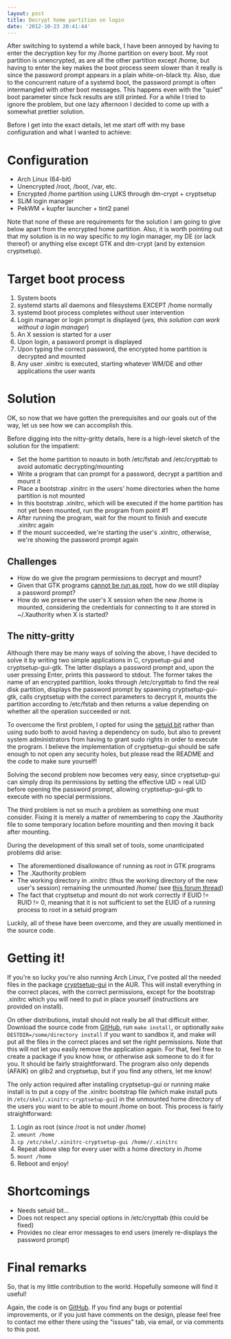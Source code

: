 ```yaml
---
layout: post
title: Decrypt home partition on login
date: '2012-10-23 20:41:44'
---
```


After switching to systemd a while back, I have been annoyed by having to enter the decryption key for my /home partition on every boot. My root partition is unencrypted, as are all the other partition except /home, but having to enter the key makes the boot process seem slower than it really is since the password prompt appears in a plain white-on-black tty. Also, due to the concurrent nature of a systemd boot, the password prompt is often intermangled with other boot messages. This happens even with the "quiet" boot parameter since fsck results are still printed. For a while I tried to ignore the problem, but one lazy afternoon I decided to come up with a somewhat prettier solution.

Before I get into the exact details, let me start off with my base configuration and what I wanted to achieve:

# Configuration

 - Arch Linux (64-bit)
 - Unencrypted /root, /boot, /var, etc.
 - Encrypted /home partition using LUKS through dm-crypt + cryptsetup
 - SLiM login manager
 - PekWM + kupfer launcher + tint2 panel

Note that none of these are requirements for the solution I am going to give below apart from the encrypted home partition. Also, it is worth pointing out that my solution is in no way specific to my login manager, my DE (or lack thereof) or anything else except GTK and dm-crypt (and by extension cryptsetup).

# Target boot process

 1. System boots
 2. systemd starts all daemons and filesystems EXCEPT /home normally
 3. systemd boot process completes without user intervention
 4. Login manager or login prompt is displayed (*yes, this solution can work without a login manager*)
 5. An X session is started for a user
 6. Upon login, a password prompt is displayed
 7. Upon typing the correct password, the encrypted home partition is decrypted and mounted
 8. Any user .xinitrc is executed, starting whatever WM/DE and other applications the user wants

# Solution

OK, so now that we have gotten the prerequisites and our goals out of the way, let us see how we can accomplish this.

Before digging into the nitty-gritty details, here is a high-level sketch of the solution for the impatient:

 - Set the home partition to noauto in both /etc/fstab and /etc/crypttab to avoid automatic decrypting/mounting
 - Write a program that can prompt for a password, decrypt a partition and mount it
 - Place a bootstrap .xinitrc in the users' home directories when the home partition is not mounted
 - In this bootstrap .xinitrc, which will be executed if the home partition has not yet been mounted, run the program from point #1
 - After running the program, wait for the mount to finish and execute .xinitrc again
 - If the mount succeeded, we're starting the user's .xinitrc, otherwise, we're showing the password prompt again

## Challenges

 - How do we give the program permissions to decrypt and mount?
 - Given that GTK programs [cannot be run as root](http://gtk.org/setuid.html), how do we still display a password prompt?
 - How do we preserve the user's X session when the new /home is mounted, considering the credentials for connecting to it are stored in ~/.Xauthority when X is started?

## The nitty-gritty

Although there may be many ways of solving the above, I have decided to solve it by writing two simple applications in C, crypsetup-gui and cryptsetup-gui-gtk. The latter displays a password prompt and, upon the user pressing Enter, prints this password to stdout. The former takes the name of an encrypted partition, looks through /etc/crypttab to find the real disk partition, displays the password prompt by spawning cryptsetup-gui-gtk, calls cryptsetup with the correct parameters to decrypt it, mounts the partition according to /etc/fstab and then returns a value depending on whether all the operation succeeded or not.

To overcome the first problem, I opted for using the [setuid bit](http://en.wikipedia.org/wiki/Setuid#setuid_on_executables) rather than using sudo both to avoid having a dependency on sudo, but also to prevent system administrators from having to grant sudo rights in order to execute the program. I believe the implementation of cryptsetup-gui should be safe enough to not open any security holes, but please read the README and the code to make sure yourself!

Solving the second problem now becomes very easy, since cryptsetup-gui can simply drop its permissions by setting the effective UID = real UID before opening the password prompt, allowing cryptsetup-gui-gtk to execute with no special permissions.

The third problem is not so much a problem as something one must consider. Fixing it is merely a matter of remembering to copy the .Xauthority file to some temporary location before mounting and then moving it back after mounting.

During the development of this small set of tools, some unanticipated problems did arise:

 - The aforementioned disallowance of running as root in GTK programs
 - The .Xauthority problem
 - The working directory in .xinitrc (thus the working directory of the new user's session) remaining the unmounted /home/ (see [this forum thread](https://bbs.archlinux.org/viewtopic.php?pid=1178788))
 - The fact that cryptsetup and mount do not work correctly if EUID != RUID != 0, meaning that it is not sufficient to set the EUID of a running process to root in a setuid program

Luckily, all of these have been overcome, and they are usually mentioned in the source code.

# Getting it!

If you're so lucky you're also running Arch Linux, I've posted all the needed files in the package [cryptsetup-gui](https://aur.archlinux.org/packages.php?ID=63776) in the AUR. This will install everything in the correct places, with the correct permissions, except for the bootstrap .xinitrc which you will need to put in place yourself (instructions are provided on install).

On other distributions, install should not really be all that difficult either. Download the source code from [GitHub](https://github.com/Jonhoo/cryptsetup-gui), run `make install`, or optionally `make DESTDIR=/some/directory install` if you want to sandbox it, and make will put all the files in the correct places and set the right permissions. Note that this will not let you easily remove the application again. For that, feel free to create a package if you know how, or otherwise ask someone to do it for you. It should be fairly straightforward. The program also only depends (AFAIK) on glib2 and cryptsetup, but if you find any others, let me know!

The only action required after installing cryptsetup-gui or running make install is to put a copy of the .xinitrc bootstrap file (which make install puts in `/etc/skel/.xinitrc-cryptsetup-gui`) in the unmounted home directory of the users you want to be able to mount /home on boot. This process is fairly straightforward:

 1. Login as root (since /root is not under /home)
 2. `umount /home`
 3. `cp /etc/skel/.xinitrc-cryptsetup-gui /home//.xinitrc`
 4. Repeat above step for every user with a home directory in /home
 5. `mount /home`
 6. Reboot and enjoy!

# Shortcomings

 - Needs setuid bit...
 - Does not respect any special options in /etc/crypttab (this could be fixed)
 - Provides no clear error messages to end users (merely re-displays the password prompt)

# Final remarks

So, that is my little contribution to the world. Hopefully someone will find it useful!

Again, the code is on [GitHub](https://github.com/Jonhoo/cryptsetup-gui). If you find any bugs or potential improvements, or if you just have comments on the design, please feel free to contact me either there using the "issues" tab, via email, or via comments to this post.
